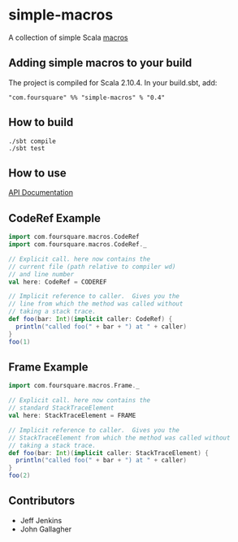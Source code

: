 # simple-macros #
A collection of simple Scala [macros](http://docs.scala-lang.org/overviews/macros/overview.html)

## Adding simple macros to your build ##
The project is compiled for Scala 2.10.4. In your build.sbt, add:

    "com.foursquare" %% "simple-macros" % "0.4"


## How to build ##
    ./sbt compile
    ./sbt test

## How to use ##
[API Documentation](http://foursquare.github.io/simple-macros/api)

## CodeRef Example ##
```scala
import com.foursquare.macros.CodeRef
import com.foursquare.macros.CodeRef._

// Explicit call. here now contains the
// current file (path relative to compiler wd)
// and line number
val here: CodeRef = CODEREF

// Implicit reference to caller.  Gives you the
// line from which the method was called without
// taking a stack trace.
def foo(bar: Int)(implicit caller: CodeRef) {
  println("called foo(" + bar + ") at " + caller)
}
foo(1)
```

## Frame Example ##

```scala
import com.foursquare.macros.Frame._

// Explicit call. here now contains the
// standard StackTraceElement
val here: StackTraceElement = FRAME

// Implicit reference to caller.  Gives you the
// StackTraceElement from which the method was called without
// taking a stack trace.
def foo(bar: Int)(implicit caller: StackTraceElement) {
  println("called foo(" + bar + ") at " + caller)
}
foo(2)
```

## Contributors ##
- Jeff Jenkins
- John Gallagher
